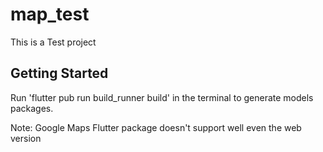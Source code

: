 # map_test

This is a Test project

## Getting Started

Run 'flutter pub run build_runner build' in the terminal to generate models packages.

Note: Google Maps Flutter package doesn't support well even the web version
